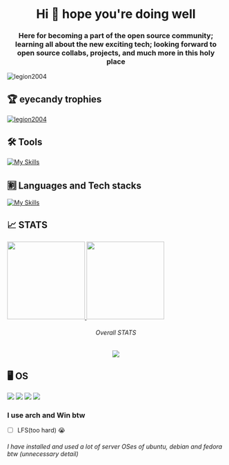 <h1 align="center">Hi 👋 hope you're doing well</h1>
<h3 align="center">Here for becoming a part of the open source community; learning all about the new exciting tech; looking forward to open source collabs, projects, and much more in this holy place</h3>

<p align="left"> <img src="https://komarev.com/ghpvc/?username=legion2004&label=Profile%20views&color=0e75b6&style=flat" alt="legion2004" /> </p>

## 🏆 eyecandy trophies

<p align="left"> <a href="https://github.com/ryo-ma/github-profile-trophy"><img src="https://github-profile-trophy.vercel.app/?username=legion2004&theme=darkhub&no-frame=true&show_icons=true&count_private=true&row=2" alt="legion2004"></a> </p>

<!-- <p align="left"> <a href="https://twitter.com/sunnybarua12" target="blank"><img src="https://img.shields.io/twitter/follow/sunnybarua12?logo=twitter&style=for-the-badge" alt="sunnybarua12" /></a> </p> -->

<!-- - 🌱 I’m currently learning **C++, JAVA, HTML, CSS** -->

<!-- - 💬 Ask me about **😣** (I need help) -->

<!-- - 📫 How to reach me **suunybaruasins@gmail.com** -->

<!-- ## 🙋‍♂️ Connect with me -->

<!-- <p align="left"> -->
<!-- <a href="https://twitter.com/sunnybarua12" target="blank"><img align="center" src="https://raw.githubusercontent.com/rahuldkjain/github-profile-readme-generator/master/src/images/icons/Social/twitter.svg" alt="sunnybarua12" height="30" width="40" /></a> -->
<!-- <a href="https://m.facebook.com/100028167932783/" target="blank"><img align="center" src="https://raw.githubusercontent.com/rahuldkjain/github-profile-readme-generator/master/src/images/icons/Social/facebook.svg" alt="sunnybarua" height="30" width="40" /></a> -->
<!-- <a href="https://www.hackerrank.com/sunnybaruasins" target="blank"><img align="center" src="https://raw.githubusercontent.com/rahuldkjain/github-profile-readme-generator/master/src/images/icons/Social/hackerrank.svg" alt="sunnybaruasins" height="30" width="40" /></a> -->
<!-- </p> -->

## 🛠 Tools

<!-- <p align="left"> <a href="https://www.w3schools.com/cpp/" target="_blank" rel="noreferrer"></a> <a href="https://git-scm.com/" target="_blank" rel="noreferrer"> <img src="https://www.vectorlogo.zone/logos/git-scm/git-scm-icon.svg" alt="git" width="40" height="40"/> </a> <a href="https://www.linux.org/" target="_blank" rel="noreferrer"> <img src="https://raw.githubusercontent.com/devicons/devicon/master/icons/linux/linux-original.svg" alt="linux" width="40" height="40"/> </a> <!-1- <a href="https://www.photoshop.com/en" target="_blank" rel="noreferrer"> <img src="https://raw.githubusercontent.com/devicons/devicon/master/icons/photoshop/photoshop-line.svg" alt="photoshop" width="40" height="40"/> </a> </p> -1-> -->
[![My Skills](https://skillicons.dev/icons?i=linux,git,vscode,neovim,idea,md,vim,emacs)](https://skillicons.dev)

## 🈹 Languages and Tech stacks

[![My Skills](https://skillicons.dev/icons?i=java,cpp,html,css,js,lua,bash,nodejs)](https://skillicons.dev)
<!-- <img src="https://img.shields.io/badge/java-%23ED8B00.svg?style=for-the-badge&logo=java&logoColor=white"> <img src="https://img.shields.io/badge/c++-%2300599C.svg?style=for-the-badge&logo=c%2B%2B&logoColor=white"> <img src="https://img.shields.io/badge/html5-%23E34F26.svg?style=for-the-badge&logo=html5&logoColor=white"> <img src="https://img.shields.io/badge/css3-%231572B6.svg?style=for-the-badge&logo=css3&logoColor=white"> <img src="https://img.shields.io/badge/js-%231572B6.svg?style=for-the-badge&logo=js&logoColor=white"> -->

<!-- <img src="https://img.shields.io/badge/python-3670A0?style=for-the-badge&logo=python&logoColor=ffdd54"> -->

## 📈 STATS

<!-- <p align="left"> <img height="180em" src="https://github-readme-stats.vercel.app/api?username=legion2004&theme=github_dark&show_icons=true&hide_border=true&hide=issues&count_private=true&card_width=300px" /></p> <p align="right"><img height="180em" src="https://github-readme-stats.vercel.app/api/top-langs/?username=legion2004&theme=github_dark&layout=compact&langs_count=15&disable_animations=false&hide_progress=false&hide_border=true&hide=issues&card_width=200" /></p> -->
<a href="https://github.com/LegioN2004">
  <img height="180em" src="https://github-readme-stats.vercel.app/api?username=LegioN2004&theme=github_dark&show_icons=true&hide_border=true&hide=issues&count_private=true&&exclude_repo=dotfiles,some-other-stuff,Catalogue,the-algorithm,random-sht-priv,suckless-utils-fork,dwm-flexipatch" />
  <img height="180em" src="https://github-readme-stats.vercel.app/api/top-langs/?username=LegioN2004&theme=github_dark&layout=compact&langs_count=15&disable_animations=fals&hide_progress=false&hide_border=true&exclude_repo=some-other-stuff,Catalogue,the-algorithm,random-sht-priv,suckless-utils-fork,dwm-flexipatch" />
</a>
<h6 align="center">Overall STATS</h6>
<p align="center"><img src="https://github-readme-streak-stats.herokuapp.com/?user=legion2004&hide_border=true&hide=issues&theme=github_dark" /></p>

## 🖥 OS

<img src="https://img.shields.io/badge/Arch%20Linux-1793D1?logo=arch-linux&logoColor=fff&style=for-the-badge"> <img src="https://img.shields.io/badge/Ubuntu-E95420?style=for-the-badge&logo=ubuntu&logoColor=white"> <img src="https://img.shields.io/badge/fedora-blue?style=for-the-badge&logo=appveyor"> <img src="https://img.shields.io/badge/Windows-0078D6?style=for-the-badge&logo=windows&logoColor=white">
<h3 align="left"> I use arch and Win btw </h3>

- [ ] LFS(too hard) 😭

<h6>I have installed and used a lot of server OSes of ubuntu, debian and fedora btw (unnecessary detail)</h6>

<!-- ![Snake animation , hisssssssssssssssssss](https://github.com/thepiyushmalhotra/thepiyushmalhotra/blob/output/github-contribution-grid-snaake.svg) -- do this from the dev.to website of thepiyushmalhotra github -->
